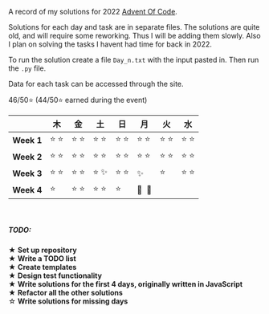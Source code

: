 A record of my solutions for 2022 [Advent Of Code](https://adventofcode.com/2022 "AoC").

Solutions for each day and task are in separate files. The solutions are quite old, and will require some reworking. Thus I will be adding them slowly. Also I plan on solving the tasks I havent had time for back in 2022.

To run the solution create a file `Day_n.txt` with the input pasted in. Then run the `.py` file.

Data for each task can be accessed through the site.

46/50⭐ (44/50⭐ earned during the event)

|            | 木 | 金 | 土 | 日 | 月 | 火 | 水 |
|:-----------|-------|-------|-------|-------|-------|-------|-------|
| **Week 1** |⭐&nbsp;⭐|⭐&nbsp;⭐|⭐&nbsp;⭐|⭐&nbsp;⭐|⭐&nbsp;⭐|⭐&nbsp;⭐|⭐&nbsp;⭐|
| **Week 2** |⭐&nbsp;⭐|⭐&nbsp;⭐|⭐&nbsp;⭐|⭐&nbsp;⭐|⭐&nbsp;⭐|⭐&nbsp;⭐|⭐&nbsp;⭐|
| **Week 3** |⭐&nbsp;⭐|⭐&nbsp;⭐|⭐&nbsp;✨|⭐&nbsp;⭐|✨|⭐|⭐&nbsp;⭐|
| **Week 4** |⭐|⭐&nbsp;⭐|⭐&nbsp;⭐|⭐|🎄&nbsp;&nbsp;🎄|||

<br>

##### TODO:
  ★ **Set up repository**<br>
  ★ **Write a TODO list**<br>
  ★ **Create templates**<br>
  ★ **Design test functionality**<br>
  ★ **Write solutions for the first 4 days, originally written in JavaScript**<br>
  ★ **Refactor all the other solutions**<br>
  ☆ **Write solutions for missing days**

